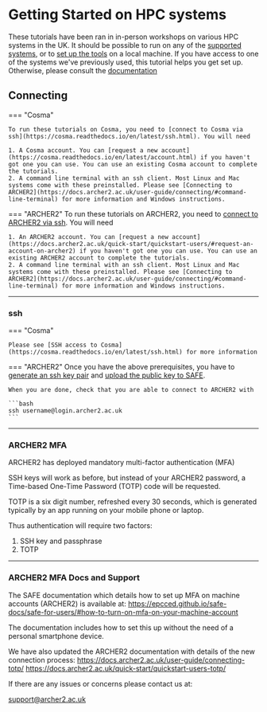 # Getting Started on HPC systems

These tutorials have been ran in in-person workshops on various HPC systems in the UK. It should be possible to run on any of the [supported systems](../systems.md), or to [set up the tools](../setup.md) on a local machine. If you have access to one of the systems we've previously used, this tutorial helps you get set up. Otherwise, please consult the [documentation](../install.md)

## Connecting

=== "Cosma"

	To run these tutorials on Cosma, you need to [connect to Cosma via ssh](https://cosma.readthedocs.io/en/latest/ssh.html). You will need
	
	1. A Cosma account. You can [request a new account](https://cosma.readthedocs.io/en/latest/account.html) if you haven't got one you can use. You can use an existing Cosma account to complete the tutorials.
	2. A command line terminal with an ssh client. Most Linux and Mac systems come with these preinstalled. Please see [Connecting to ARCHER2](https://docs.archer2.ac.uk/user-guide/connecting/#command-line-terminal) for more information and Windows instructions.

=== "ARCHER2"
	To run these tutorials on ARCHER2, you need to [connect to ARCHER2 via ssh](https://docs.archer2.ac.uk/user-guide/connecting/). You will need

	1. An ARCHER2 account. You can [request a new account](https://docs.archer2.ac.uk/quick-start/quickstart-users/#request-an-account-on-archer2) if you haven't got one you can use. You can use an existing ARCHER2 account to complete the tutorials.
	2. A command line terminal with an ssh client. Most Linux and Mac systems come with these preinstalled. Please see [Connecting to ARCHER2](https://docs.archer2.ac.uk/user-guide/connecting/#command-line-terminal) for more information and Windows instructions.

----

### ssh

=== "Cosma"

	Please see [SSH access to Cosma](https://cosma.readthedocs.io/en/latest/ssh.html) for more information

=== "ARCHER2"
	Once you have the above prerequisites, you have to [generate an ssh key pair](https://docs.archer2.ac.uk/user-guide/connecting/#ssh-key-pairs) and [upload the public key to SAFE](https://docs.archer2.ac.uk/user-guide/connecting/#upload-public-part-of-key-pair-to-safe). 

	When you are done, check that you are able to connect to ARCHER2 with

	```bash
	ssh username@login.archer2.ac.uk
	```

----

### ARCHER2 MFA

ARCHER2 has deployed mandatory multi-factor authentication (MFA)

SSH keys will work as before, but instead of your ARCHER2 password, a Time-based One-Time Password (TOTP) code will be requested. 

TOTP is a six digit number, refreshed every 30 seconds, which is generated typically by an app running on your mobile phone or laptop.

Thus authentication will require two factors:

1) SSH key and passphrase
2) TOTP

----

### ARCHER2 MFA Docs and Support

The SAFE documentation which details how to set up MFA on machine accounts (ARCHER2) is available at:
https://epcced.github.io/safe-docs/safe-for-users/#how-to-turn-on-mfa-on-your-machine-account

The documentation includes how to set this up without the need of a personal smartphone device.

We have also updated the ARCHER2 documentation with details of the new connection process:
https://docs.archer2.ac.uk/user-guide/connecting-totp/
https://docs.archer2.ac.uk/quick-start/quickstart-users-totp/

If there are any issues or concerns please contact us at: 

support@archer2.ac.uk
